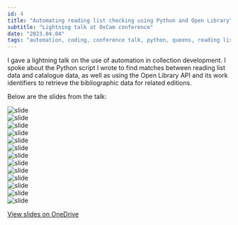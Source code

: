 ```yaml
---
id: 4
title: "Automating reading list checking using Python and Open Library"
subtitle: "Lightning talk at OxCam conference"
date: "2023.04.04"
tags: "automation, coding, conference talk, python, queens, reading lists"
---
```

I gave a lightning talk on the use of automation in collection development. I spoke about the Python script I wrote to
find matches between reading list data and catalogue data, as well as using the Open Library API and its work
identifiers to retrieve the bibliographic data for related editions.

Below are the slides from the talk:


![slide](/images/Slide1.jpg)\
![slide](/images/Slide2.jpg)\
![slide](/images/Slide3.jpg)\
![slide](/images/Slide4.jpg)\
![slide](/images/Slide5.jpg)\
![slide](/images/Slide6.jpg)\
![slide](/images/Slide7.jpg)\
![slide](/images/Slide8.jpg)\
![slide](/images/Slide9.jpg)\
![slide](/images/Slide10.jpg)\
![slide](/images/Slide11.jpg)\
![slide](/images/Slide12.jpg)\
![slide](/images/Slide13.jpg)

[View slides on OneDrive](https://1drv.ms/p/s!Ap3SREMxlfzagdha0VJ0er5BFRiNKQ?e=rKmh72)

